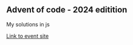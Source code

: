 ## Advent of code - 2024 editition

My solutions in js

[Link to event site](https://adventofcode.com/2024)
